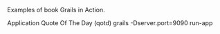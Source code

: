 Examples of book Grails in Action.

Application Quote Of The Day (qotd)
grails -Dserver.port=9090 run-app
